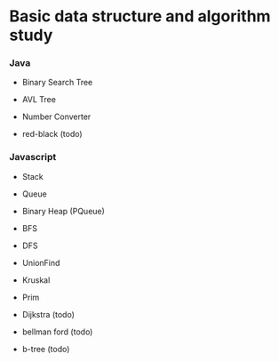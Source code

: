 # Basic data structure and algorithm study

### Java
- Binary Search Tree
- AVL Tree
- Number Converter

- red-black (todo)

### Javascript
- Stack
- Queue
- Binary Heap (PQueue)
- BFS
- DFS
- UnionFind
- Kruskal
- Prim
- Dijkstra (todo)
- bellman ford (todo)

- b-tree (todo)

